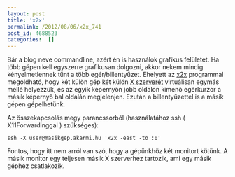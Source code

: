 ```yaml
---
layout: post
title: 'x2x'
permalink: /2012/08/06/x2x_741
post_id: 4688523
categories:  []
---
```


Bár a blog neve commandline, azért én is használok grafikus felületet. Ha több gépen kell egyszerre grafikusan dolgozni, akkor nekem mindig kényelmetlennek tűnt a több egér/billentyűzet. Ehelyett az 
[x2x](https://github.com/dottedmag/x2x) programmal megoldható, hogy két külön gép két külön 
[X szerverét](http://hu.wikipedia.org/wiki/X_Window_System) virtuálisan egymás mellé helyezzük, és az egyik képernyőn jobb oldalon kimenő egérkurzor a másik képernyő bal oldalán megjelenjen. Ezután a billentyűzettel is a másik gépen gépelhetünk.

Az összekapcsolás megy parancssorból (használatához ssh ( X11Forwardinggal ) szükséges):

```
ssh -X user@masikgep.akarmi.hu 'x2x -east -to :0'
```

Fontos, hogy itt nem arról van szó, hogy a gépünkhöz két monitort kötünk. A másik monitor egy teljesen másik X szerverhez tartozik, ami egy másik géphez csatlakozik.